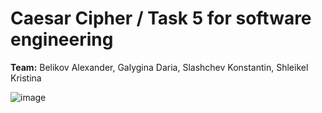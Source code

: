 # Caesar Cipher / Task 5 for software engineering 
**Team:** Belikov Alexander, Galygina Daria, Slashchev Konstantin, Shleikel Kristina

![image](https://github.com/aleqsanbr/PE__Task_5__Git_and_Yandex_Tracker/assets/82591599/701d8634-f15e-4e5a-b4f0-764f7af574e4)
